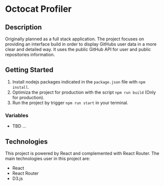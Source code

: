 # Octocat Profiler

## Description

Originally planned as a full stack application. The project focuses on providing an interface build in order to display GitHubs user data in a more clear and detailed way. It uses the public GitHub API for user and public repositories information.

## Getting Started

1. Install nodejs packages indicated in the `package.json` file with `npm install`.
2. Optimiza the project for production with the script `npm run build` (Only for production).
3. Run the project by trigger `npm run start` in your terminal.

### Variables

- TBD ...

## Technologies

This project is powered by React and complemented with React Router. The main technologies user in this project are:

- React
- React Router
- D3.js 
